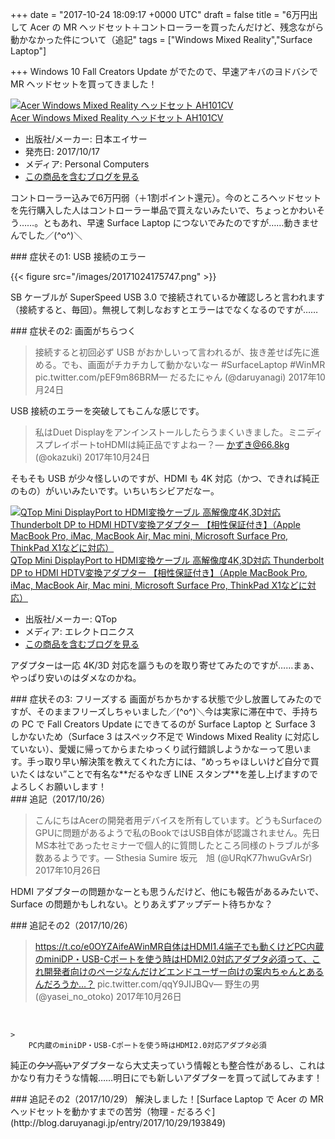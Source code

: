 
+++
date = "2017-10-24 18:09:17 +0000 UTC"
draft = false
title = "6万円出して Acer の MR ヘッドセット＋コントローラーを買ったんだけど、残念ながら動かなかった件について（追記"
tags = ["Windows Mixed Reality","Surface Laptop"]

+++
Windows 10 Fall Creators Update がでたので、早速アキバのヨドバシで MR ヘッドセットを買ってきました！<div class="hatena-asin-detail"><a href="http://www.amazon.co.jp/exec/obidos/ASIN/B07673VFH5/bestylesnet-22/"><img src="https://images-fe.ssl-images-amazon.com/images/I/412GeFGt6PL._SL160_.jpg" class="hatena-asin-detail-image" alt="Acer Windows Mixed Reality ヘッドセット AH101CV" title="Acer Windows Mixed Reality ヘッドセット AH101CV"/></a><div class="hatena-asin-detail-info"><a href="http://www.amazon.co.jp/exec/obidos/ASIN/B07673VFH5/bestylesnet-22/">Acer Windows Mixed Reality ヘッドセット AH101CV</a><ul><li><span class="hatena-asin-detail-label">出版社/メーカー:</span> 日本エイサー</li><li><span class="hatena-asin-detail-label">発売日:</span> 2017/10/17</li><li><span class="hatena-asin-detail-label">メディア:</span> Personal Computers</li><li><a href="http://d.hatena.ne.jp/asin/B07673VFH5/bestylesnet-22" target="_blank">この商品を含むブログを見る</a></li></ul></div><div class="hatena-asin-detail-foot"></div></div>コントローラー込みで6万円弱（＋1割ポイント還元）。今のところヘッドセットを先行購入した人はコントローラー単品で買えないみたいで、ちょっとかわいそう……。ともあれ、早速 Surface Laptop につないでみたのですが……動きませんでした／(^o^)＼

<div class="section">
    ### 症状その1: USB 接続のエラー
    

{{< figure src="/images/20171024175747.png"  >}}

SB ケーブルが SuperSpeed USB 3.0 で接続されているか確認しろと言われます（接続すると、毎回）。無視して刺しなおすとエラーはでなくなるのですが……

</div>
<div class="section">
    ### 症状その2: 画面がちらつく
    

>接続すると初回必ず USB がおかしいって言われるが、抜き差せば先に進める。でも、画面がチカチカして動かないなー #SurfaceLaptop #WinMR pic.twitter.com/pEF9m86BRM— だるたにゃん (@daruyanagi) 2017年10月24日<script async="" src="https://platform.twitter.com/widgets.js" charset="utf-8"></script>

USB 接続のエラーを突破してもこんな感じです。

>私はDuet Displayをアンインストールしたらうまくいきました。ミニディスプレイポートtoHDMIは純正品ですよねー？— かずき@66.8kg (@okazuki) 2017年10月24日<script async="" src="https://platform.twitter.com/widgets.js" charset="utf-8"></script>

そもそも USB が少々怪しいのですが、HDMI も 4K 対応（かつ、できれば純正のもの）がいいみたいです。いちいちシビアだなー。<div class="hatena-asin-detail"><a href="http://www.amazon.co.jp/exec/obidos/ASIN/B01MTB5OQ0/bestylesnet-22/"><img src="https://images-fe.ssl-images-amazon.com/images/I/41H9X6bdroL._SL160_.jpg" class="hatena-asin-detail-image" alt="QTop Mini DisplayPort to HDMI変換ケーブル 高解像度4K,3D対応 Thunderbolt DP to HDMI HDTV変換アダプター 【相性保証付き】（Apple MacBook Pro, iMac, MacBook Air, Mac mini, Microsoft Surface Pro, ThinkPad X1などに対応）" title="QTop Mini DisplayPort to HDMI変換ケーブル 高解像度4K,3D対応 Thunderbolt DP to HDMI HDTV変換アダプター 【相性保証付き】（Apple MacBook Pro, iMac, MacBook Air, Mac mini, Microsoft Surface Pro, ThinkPad X1などに対応）"/></a><div class="hatena-asin-detail-info"><a href="http://www.amazon.co.jp/exec/obidos/ASIN/B01MTB5OQ0/bestylesnet-22/">QTop Mini DisplayPort to HDMI変換ケーブル 高解像度4K,3D対応 Thunderbolt DP to HDMI HDTV変換アダプター 【相性保証付き】（Apple MacBook Pro, iMac, MacBook Air, Mac mini, Microsoft Surface Pro, ThinkPad X1などに対応）</a><ul><li><span class="hatena-asin-detail-label">出版社/メーカー:</span> QTop</li><li><span class="hatena-asin-detail-label">メディア:</span> エレクトロニクス</li><li><a href="http://d.hatena.ne.jp/asin/B01MTB5OQ0/bestylesnet-22" target="_blank">この商品を含むブログを見る</a></li></ul></div><div class="hatena-asin-detail-foot"></div></div>アダプターは一応 4K/3D 対応を謳うものを取り寄せてみたのですが……まぁ、やっぱり安いのはダメなのかね。

</div>
<div class="section">
    ### 症状その3: フリーズする
    画面がちかちかする状態で少し放置してみたのですが、そのままフリーズしちゃいました／(^o^)＼今は実家に滞在中で、手持ちの PC で Fall Creators Update にできてるのが Surface Laptop と Surface 3 しかないため（Surface 3 はスペック不足で Windows Mixed Reality に対応していない）、愛媛に帰ってからまたゆっくり試行錯誤しようかなーって思います。手っ取り早い解決策を教えてくれた方には、“めっちゃほしいけど自分で買いたくはない”ことで有名な**だるやなぎ LINE スタンプ**を差し上げますのでよろしくお願いします！

</div>
<div class="section">
    ### 追記（2017/10/26）
    

>こんにちはAcerの開発者用デバイスを所有しています。どうもSurfaceのGPUに問題があるようで私のBookではUSB自体が認識されません。先日MS本社であったセミナーで個人的に質問したところ同様のトラブルが多数あるようです。— Sthesia Sumire 坂元　旭 (@URqK77hwuGvArSr) 2017年10月26日<script async="" src="https://platform.twitter.com/widgets.js" charset="utf-8"></script>

HDMI アダプターの問題かなーとも思うんだけど、他にも報告があるみたいで、Surface の問題かもしれない。とりあえずアップデート待ちかな？

</div>
<div class="section">
    ### 追記その2（2017/10/26）
    

>https://t.co/e0OYZAifeAWinMR自体はHDMI1.4端子でも動くけどPC内蔵のminiDP・USB-Cポートを使う時はHDMI2.0対応アダプタ必須って、これ開発者向けのページなんだけどエンドユーザー向けの案内ちゃんとあるんだろうか…？ pic.twitter.com/qqY9JIJBQv— 野生の男 (@yasei_no_otoko) 2017年10月26日<script async="" src="https://platform.twitter.com/widgets.js" charset="utf-8"></script>

<br/>


    >
        PC内蔵のminiDP・USB-Cポートを使う時はHDMI2.0対応アダプタ必須

    
純正の<s>クソ高い</s>アダプターなら大丈夫っていう情報とも整合性があるし、これはかなり有力そうな情報……明日にでも新しいアダプターを買って試してみます！

</div>
<div class="section">
    ### 追記その2（2017/10/29）
    解決しました！[Surface Laptop で  Acer の MR ヘッドセットを動かすまでの苦労（物理 - だるろぐ](http://blog.daruyanagi.jp/entry/2017/10/29/193849)

</div>

